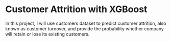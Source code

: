 # Customer Attrition with XGBoost

In this project, I will use customers dataset to predict customer attrition, also known as customer turnover, and provide the probability whether company will retain or lose its existing customers.
